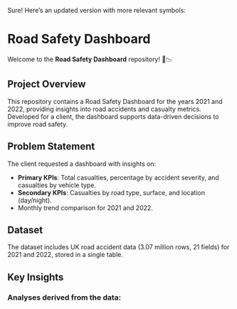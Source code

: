 Sure! Here’s an updated version with more relevant symbols:

# Road Safety Dashboard

Welcome to the **Road Safety Dashboard** repository! 🚗📉

## Project Overview
This repository contains a Road Safety Dashboard for the years 2021 and 2022, providing insights into road accidents and casualty metrics. Developed for a client, the dashboard supports data-driven decisions to improve road safety.

## Problem Statement
The client requested a dashboard with insights on:
- **Primary KPIs**: Total casualties, percentage by accident severity, and casualties by vehicle type.
- **Secondary KPIs**: Casualties by road type, surface, and location (day/night).
- Monthly trend comparison for 2021 and 2022.

## Dataset
The dataset includes UK road accident data (3.07 million rows, 21 fields) for 2021 and 2022, stored in a single table.

## Key Insights
### Analyses derived from the data:
